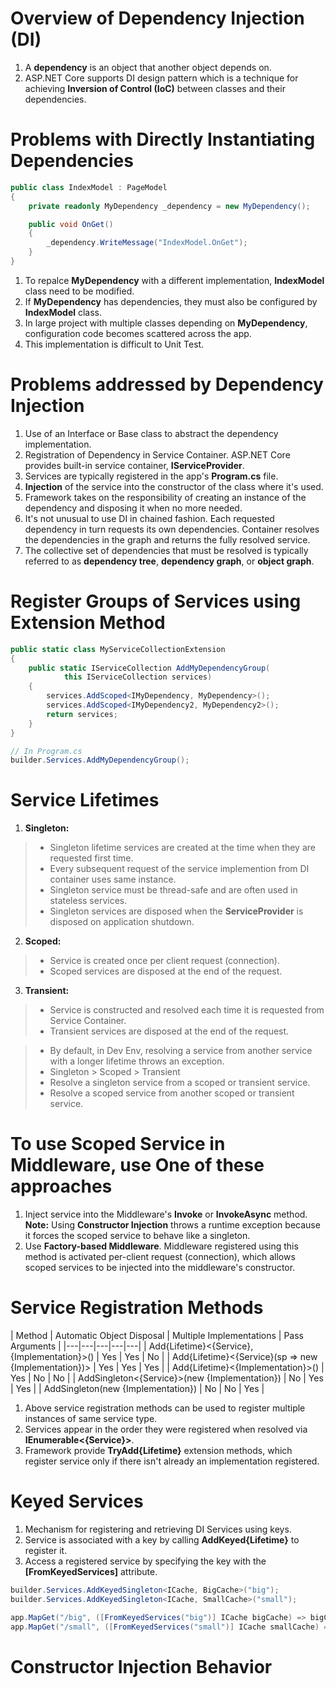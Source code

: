 # Overview of Dependency Injection (DI)
1. A **dependency** is an object that another object depends on.
2. ASP.NET Core supports DI design pattern which is a technique for achieving **Inversion of Control (IoC)** between classes and their dependencies.

# Problems with Directly Instantiating Dependencies
```c#
public class IndexModel : PageModel
{
    private readonly MyDependency _dependency = new MyDependency();

    public void OnGet()
    {
        _dependency.WriteMessage("IndexModel.OnGet");
    }
}
```
1. To repalce **MyDependency** with a different implementation, **IndexModel** class need to be modified.
2. If **MyDependency** has dependencies, they must also be configured by **IndexModel** class.
3. In large project with multiple classes depending on **MyDependency**, configuration code becomes scattered across the app.
4. This implementation is difficult to Unit Test.

# Problems addressed by Dependency Injection
1. Use of an Interface or Base class to abstract the dependency implementation.
2. Registration of Dependency in Service Container. ASP.NET Core provides built-in service container, **IServiceProvider**.
3. Services are typically registered in the app's **Program.cs** file.
4. **Injection** of the service into the constructor of the class where it's used.
5. Framework takes on the responsibility of creating an instance of the dependency and disposing it when no more needed.
6. It's not unusual to use DI in chained fashion. Each requested dependency in turn requests its own dependencies. Container resolves the dependencies in the graph and returns the fully resolved service.
7. The collective set of dependencies that must be resolved is typically referred to as **dependency tree**, **dependency graph**, or **object graph**.

# Register Groups of Services using Extension Method
```c#
public static class MyServiceCollectionExtension
{
    public static IServiceCollection AddMyDependencyGroup(
            this IServiceCollection services)
    {
        services.AddScoped<IMyDependency, MyDependency>();
        services.AddScoped<IMyDependency2, MyDependency2>();
        return services;
    }
}

// In Program.cs
builder.Services.AddMyDependencyGroup();
```

# Service Lifetimes
1. **Singleton:** 
> - Singleton lifetime services are created at the time when they are requested first time.
> - Every subsequent request of the service implemention from DI container uses same instance.
> - Singleton service must be thread-safe and are often used in stateless services.
> - Singleton services are disposed when the **ServiceProvider** is disposed on application shutdown.
2. **Scoped:**
> - Service is created once per client request (connection).
> - Scoped services are disposed at the end of the request.
3. **Transient:**
> - Service is constructed and resolved each time it is requested from Service Container.
> - Transient services are disposed at the end of the request.


> - By default, in Dev Env, resolving a service from another service with a longer lifetime throws an exception.
> - Singleton > Scoped > Transient
> - Resolve a singleton service from a scoped or transient service.
> - Resolve a scoped service from another scoped or transient service.

# To use Scoped Service in Middleware, use One of these approaches
1. Inject service into the Middleware's **Invoke** or **InvokeAsync** method.
**Note:** Using **Constructor Injection** throws a runtime exception because it forces the scoped service to behave like a singleton.
2. Use **Factory-based Middleware**. Middleware registered using this method is activated per-client request (connection), which allows scoped services to be injected into the middleware's constructor.

# Service Registration Methods
| Method | Automatic Object Disposal | Multiple Implementations | Pass Arguments |
|---|---|---|---|---|
| Add{Lifetime}<{Service},{Implementation}>() | Yes | Yes | No |
| Add{Lifetime}<{Service}(sp => new {Implementation})> | Yes | Yes | Yes |
| Add{Lifetime}<{Implementation}>() | Yes | No | No |
| AddSingleton<{Service}>(new {Implementation}) | No | Yes | Yes |
| AddSingleton(new {Implementation}) | No | No | Yes |

1. Above service registration methods can be used to register multiple instances of same service type.
2. Services appear in the order they were registered when resolved via **IEnumerable<{Service}>**.
3. Framework provide **TryAdd{Lifetime}** extension methods, which register service only if there isn't already an implementation registered.

# Keyed Services
1. Mechanism for registering and retrieving DI Services using keys.
2. Service is associated with a key by calling **AddKeyed{Lifetime}** to register it.
3. Access a registered service by specifying the key with the **[FromKeyedServices]** attribute.

```c#
builder.Services.AddKeyedSingleton<ICache, BigCache>("big");
builder.Services.AddKeyedSingleton<ICache, SmallCache>("small");

app.MapGet("/big", ([FromKeyedServices("big")] ICache bigCache) => bigCache.Get("date"));
app.MapGet("/small", ([FromKeyedServices("small")] ICache smallCache) => smallCache.Get("date"));
```
# Constructor Injection Behavior